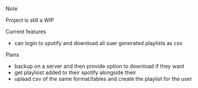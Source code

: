 > [!NOTE]
> Project is still a WIP

Current features
- can login to spotify and download all suer generated playlists as csv

Plans
- backup on a server and then provide option to download if they want
- get playlsist added to their spotify alongside their
- uplaad csv of the same format/tables and create the playlist for the user
